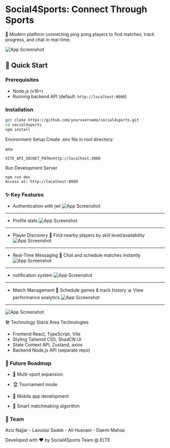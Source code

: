 # Social4Sports: Connect Through Sports  

🏓 Modern platform connecting ping pong players to find matches, track progress, and chat in real-time.  

![App Screenshot](public/main.png)  

## 🚀 Quick Start  

### Prerequisites  
- Node.js (v16+)  
- Running backend API (default: `http://localhost:8000`)  

### Installation  
```bash
git clone https://github.com/yourusername/social4sports.git  
cd social4sports  
npm install
```

Environment Setup
Create .env file in root directory:

env
```VITE_API_URL=http://localhost:8000  
VITE_API_SOCKET_PATH=http://localhost:3000
```
Run Development Server

```bash
npm run dev  
Access at: http://localhost:8080
```

### ✨ Key Features
- Authentication with jwt
![App Screenshot](public/auth.png)

---

- Profile stats
![App Screenshot](public/profile.png)

---

- Player Discovery
📍 Find nearby players by skill level/availability
![App Screenshot](public/find-players.png)

---

- Real-Time Messaging
💬 Chat and schedule matches instantly
![App Screenshot](public/real-time-chat.png)

---

- notification system
  ![App Screenshot](public/notifications.png)

---

- Match Management
📅 Schedule games & track history
📊 View performance analytics
![App Screenshot](public/matches.png)

---

![App Screenshot](public/schedule-match.png)

🛠️ Technology Stack
Area	Technologies
- Frontend	React, TypeScript, Vite
- Styling	Tailwind CSS, ShadCN UI
- State	Context API, Zustand, axios
- Backend	Node.js API (separate repo)

### 🌟 Future Roadmap
- 🎾 Multi-sport expansion

- 🏆 Tournament mode

- 📱 Mobile app development

- 🤖 Smart matchmaking algorithm

### 👥 Team
Aziz Najjar - Laouissi Sadok - Ali Husnain - Daemi Mahsa



Developed with ❤️ by Social4Sports Team @ ELTE
